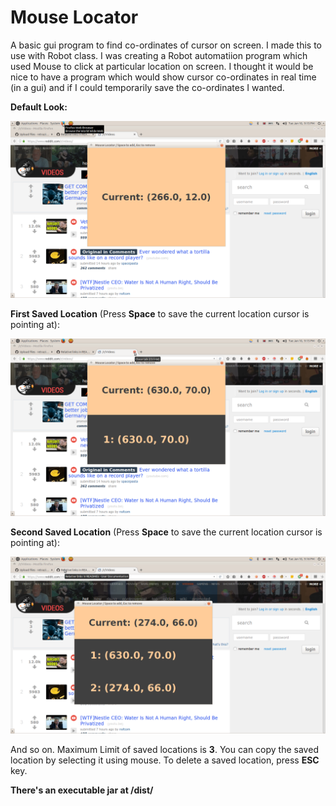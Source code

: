 # Mouse Locator
A basic gui program to find co-ordinates of cursor on screen. I made this to use with Robot class. I was creating a Robot automatiion program which used Mouse to click at particular location on screen. I thought it would be nice to have a program which would show cursor co-ordinates in real time (in a gui) and if I could temporarily save the co-ordinates I wanted. 

<b>Default Look:</b> 

![Alt Default Look](./Default.png)

<b>First Saved Location</b> (Press <b>Space</b> to save the current location cursor is pointing at):

![Alt First Tab](./first_tab.png)

<b>Second Saved Location</b> (Press <b>Space</b> to save the current location cursor is pointing at):

![Alt First Tab](./second_tab.png)

And so on. Maximum Limit of saved locations is <b>3</b>. You can copy the saved location by selecting it using mouse. To delete a saved location, press <b>ESC</b> key.

<b>There's an executable jar at /dist/</b>
